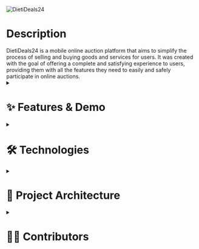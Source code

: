 ![DietiDeals24](https://socialify.git.ci/T0nyAbb/DietiDeals24/image?description=1&descriptionEditable=A%20client-server%20app%20for%20auctions&font=Raleway&forks=1&issues=1&logo=https%3A%2F%2Fgithub.com%2FT0nyAbb%2FDietiDeals24%2Fassets%2F123398575%2F40d79cf2-6c53-44a5-baec-22d30b036a0c&name=1&pattern=Plus&pulls=1&stargazers=1&theme=Light)

<h1>Description</h1>
DietiDeals24 is a mobile online auction platform that aims to simplify the process of selling and buying goods and services for users. It was created with the goal of offering a complete and satisfying experience to users, providing them with all the features they need to easily and safely participate in online auctions. 


<details>

  <summary><h1>✨ Features & Demo</h1></summary>

Some of the project's features:

*   <details><summary>Sign-in</summary><img src="https://github.com/T0nyAbb/DietiDeals24/assets/123398575/97421070-1275-44dc-9a6e-9c734ef50da6" width="25%" /></details>
*   <details><summary>Log-in</summary><img src="https://github.com/T0nyAbb/DietiDeals24/assets/123398575/578733c9-822c-4324-a32f-29b74d8e0932" width="25%" /></details>
*   <details><summary>Auction browsing</summary><img src="https://github.com/T0nyAbb/DietiDeals24/assets/123398575/91208d54-c7c8-44b6-a104-25dce3144203" width="25%" /></details>
*   <details><summary>Auction publishing</summary><img src="https://github.com/T0nyAbb/DietiDeals24/assets/123398575/2b7daf6f-50e3-45ef-8e5e-1f258a8f6f44" width="25%" />
                                                  <img src="https://github.com/T0nyAbb/DietiDeals24/assets/123398575/80c99d9c-45ca-462b-ae2f-6fc0a0a924f0" width="25%" /></details>
*   <details><summary>Auction offering</summary><img src="https://github.com/T0nyAbb/DietiDeals24/assets/123398575/55d3e342-632c-4386-a6b1-de40e0f9b873" width="25%" /></details>
*   <details><summary>Notifications</summary><img src="https://github.com/T0nyAbb/DietiDeals24/assets/123398575/01f1c719-3c6b-40d8-a044-b88939fb83a6" width="25%" /></details>
*   <details><summary>Profile customization</summary><img src="https://github.com/T0nyAbb/DietiDeals24/assets/123398575/177b18d0-2a3c-4976-869d-a05b8483e0ec" width="25%" /></details>
</details>
  
  
<details>
  <summary><h1>🛠️ Technologies</h1></summary>
  In the project the following technologies have been used:
  <br></br>
  
<table>
  <tr>
<td align="center"><a href="https://aws.amazon.com"><img src="https://raw.githubusercontent.com/devicons/devicon/master/icons/amazonwebservices/amazonwebservices-original-wordmark.svg" width="100px; height="100px;" alt=""/><br /><sub><b>Amazon Web Services</b></sub></a><br /><a href="https://aws.amazon.com" title="Amazon Web Services"></a></td>
<td align="center"><a href="https://www.docker.com"><img src="https://raw.githubusercontent.com/devicons/devicon/master/icons/docker/docker-original-wordmark.svg" width="100px;" height="100px;" alt=""/><br /><sub><b>Docker</b></sub></a><br /><a href="https://www.docker.com" title="Docker"></a></td>
<td align="center"><a href="https://www.java.com"><img src="https://raw.githubusercontent.com/devicons/devicon/master/icons/java/java-original.svg" width="100px;" height="100px;" alt=""/><br /><sub><b>Java</b></sub></a><br /><a href="https://www.java.com" title="Java"></a></td>
<td align="center"><a href="https://www.mysql.com/"><img src="https://raw.githubusercontent.com/devicons/devicon/master/icons/mysql/mysql-original-wordmark.svg" width="100px;" height="100px;" alt=""/><br /><sub><b>MySQL</b></sub></a><br /><a href="https://www.mysql.com/" title="MySQL"></a></td>
<td align="center"><a href="https://spring.io"><img src="https://www.vectorlogo.zone/logos/springio/springio-icon.svg" width="100px;" alt=""/><br /><sub><b>Spring Boot</b></sub></a><br /><a href="https://spring.io" title="Spring Boot"></a></td>
<td align="center"><a href="https://developer.apple.com/swift"><img src="https://raw.githubusercontent.com/devicons/devicon/master/icons/swift/swift-original.svg" width="100px;" alt=""/><br /><sub><b>Swift</b></sub></a><br /><a href="https://developer.apple.com/swift" title="Swift"></a></td>
<td align="center"><a href="https://developer.apple.com/xcode/swiftui"><img src="https://developer.apple.com/assets/elements/icons/swiftui/swiftui-96x96_2x.png" width="100px;" alt=""/><br /><sub><b>SwiftUI</b></sub></a><br /><a href="https://developer.apple.com/xcode/swiftui" title="SwiftUI"></a></td>
<td align="center"><a href="https://cloud.google.com/sdk?hl=it"><img src="https://upload.wikimedia.org/wikipedia/commons/thumb/c/c1/Google_%22G%22_logo.svg/1200px-Google_%22G%22_logo.svg.png" width="100px;" alt=""/><br /><sub><b>Google SDK</b></sub></a><br /><a href="https://cloud.google.com/sdk?hl=it" title="Google SDK"></a></td>
<td align="center"><a href="https://developers.facebook.com/docs/ios"><img src="https://upload.wikimedia.org/wikipedia/commons/b/b9/2023_Facebook_icon.svg" width="100px;" height="100px;" alt=""/><br /><sub><b>Facebook SDK</b></sub></a><br /><a href="https://developers.facebook.com/docs/ios" title="Facebook SDK"></a></td>
<td align="center"><a href="https://maven.apache.org"><img src="https://static-00.iconduck.com/assets.00/maven-icon-1152x2048-p475j6s5.png" width="100px;" height="100px;" alt=""/><br /><sub><b>Maven</b></sub></a><br /><a href="https://maven.apache.org" title="Maven"></a></td>
<td align="center"><a href="https://jwt.io"><img src="https://cdn.worldvectorlogo.com/logos/jwt-3.svg" width="100px;" height="100px;" alt=""/><br /><sub><b>JSON Web Token</b></sub></a><br /><a href="https://jwt.io" title="JSON Web Token"></a></td>
</tr>
</table>
</details>





<details>
  <summary><h1>📐 Project Architecture</h1></summary>

## Client
The client consists of an iOS app written in Swift and SwiftUI.

The frameworks used are:
  * AWS SDK for support for Amazon Web Services and image upload/downloading.
  * GoogleSignIn for authenticating through Google.
  * Facebook SDK for authenticating via Facebook.
  * CachedAsyncImage for image caching.
  
The Architecture of the app is based on MVVM (Model-View-ViewModel).

![1](https://github.com/T0nyAbb/DietiDeals24/assets/123398575/8a28a18f-7854-424a-8b77-3cdf3e5e15ab)

## Server
The server consists of a Spring Boot app and a MySQL database to manage the data.

The frameworks used are:
* Spring Security with JWT (JSON Web Token) to filter legitimate http requests from malicious ones.
* JPA (Java Persistence API) to allow CRUD (Create, Read, Update, Delete) operations to be performed on JPA-managed entities.
* Maven to automatically manage dependencies and automate the compilation and packaging of the server executable.

The architectural style is based on REST.

Docker has been used to deploy the platform.
We have two containers, the first where the spring boot app runs and the second where the database runs.
The two containers then share a network that exposes to the outside world port 8080, which will be used to communicate.

![2](https://github.com/T0nyAbb/DietiDeals24/assets/123398575/7d60d798-d259-4c13-a563-32d7b0f64cb0)

## Platform
The platform is based on a client-server architecture. Where client and server communicate via HTTP requests and REST APIs.

![3](https://github.com/T0nyAbb/DietiDeals24/assets/123398575/f45dd688-782a-437c-afce-b7b3c83ddfd2)

## System Architecture
To make the platform publicly available Amazon Web Services has been used.

Specifically:
* S3: Used to store auction photos and user profile pictures.
* EC2: Used to run the server remotely.
* CloudFront: Used to reduce latencies in image loading.
  
![Project Architecture](https://github.com/T0nyAbb/DietiDeals24/assets/123398575/fdbfca9e-1b01-4d94-b1ed-0699a964749b)
</details>

<details>
  <summary><h1>🙋🏻 Contributors</h1></summary>
  The platform was developed as a final project for the Software Engineering course.
  
  Project made by:

<table>
  <tr>
    <td align="center"><a href="https://github.com/T0nyAbb"><img src="https://avatars.githubusercontent.com/u/120809118?v=4" width="100px;" alt=""/><br /><sub><b>Tony</b></sub></a><br /><a href="https://github.com/T0nyAbb" title="Code">💻</a></td>
    <td align="center"><a href="https://github.com/VincenzoMar8"><img src="https://avatars.githubusercontent.com/u/123398575?v=4" width="100px;" alt=""/><br /><sub><b>VincenzoMar8</b></sub></a><br /><a href="https://github.com/VincenzoMar8" title="Code">🎯</a></td>
    <td align="center"><a href="https://github.com/leokm02"><img src="https://avatars.githubusercontent.com/u/95973806?v=4" width="100px;" alt=""/><br /><sub><b>LeoKM</b></sub></a><br /><a href="https://github.com/leokm02" title="Code">😊</a></td>
  </tr>
</table>

</details>
